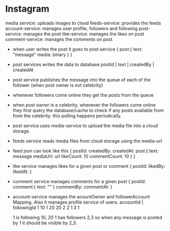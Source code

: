 
# Instagram
media service: uploads images to cloud
feeds-service: provides the feeds
account-service: manages user profile, followers and following
post-service: manages the post
like-service: manages the likes on post
comment-service: manages the comments on post

- when user writes the post it goes to post service
  {
    post:{
      text: "message"
      media: binary
    }
  }
- post services writes the data to database
  postId | text | createdBy | createdAt
- post service publishes the message into the queue of each of the follower (when post owner is not celebrity)
- whenever followers come online they get the posts from the queue
- when post owner is a celebrity, whenever the followers come online they first query the database/cache to check if any posts available from
  from the celebrity. this polling happens periodically.
- post service uses media-service to upload the media file into a cloud storage.
- feeds service reads media files from cloud storage using the media-url
- feed json can look like this
  {
   postId:
   createdBy:
   createdAt:
   post:{
    text: message
    mediaUrl: url
    likeCount: 10
    commentCount: 10
   }
  }
- like service manages likes for a given post or comment
  {
    postId:
    likedBy:
    likedAt:
  } 
- comment service manages comments for a given post
  {
    postId:
    comment:{
     text: ""
    }
    commentBy:
    commentAt:
  }  
- account-service manages the acountOwner and followerAccount Mapping. Also it manages profile service of users.
  accountId | followingId
    1          10
    1          20
    20          2
    2           1
    3           1
    
    1 is following 10, 20
    1 has followers 2,3
    so when any message is posted by 1 it should be visible by 2,3.
    
